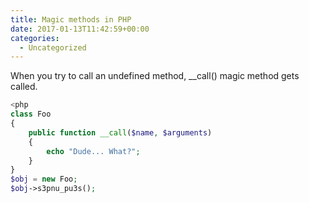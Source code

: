 ```yaml
---
title: Magic methods in PHP
date: 2017-01-13T11:42:59+00:00
categories:
  - Uncategorized
---
```

When you try to call an undefined method, __call() magic method gets called.



``` php
<php
class Foo
{
	public function __call($name, $arguments)
	{
		echo "Dude... What?";
	}
}
$obj = new Foo;
$obj->s3pnu_pu3s();

```
